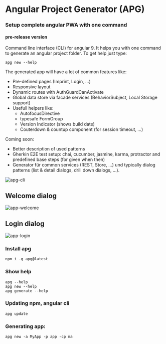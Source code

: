 # **A**ngular **P**roject **G**enerator (APG) 
### Setup complete angular PWA with one command
#### pre-release version

Command line interface (CLI) for angular 9.
It helps you with one command to generate an angular project folder.
To get help just type:
```console
apg new --help
``` 

The generated app will have a lot of common features like:
 - Pre-defined pages (Imprint, Login, ...)
 - Responsive layout
 - Dynamic routes with AuthGuardCanActivate
 - Global data store via facade services (BehaviorSubject, Local Storage support) 
 - Usefull helpers like: 
   - AutofocusDirective
   - typesafe FormGroup
   - Version Indicator (shows build date)
   - Couterdown & countup component (for session timeout, ...)
 
 Coming soon:
 - Better description of used patterns
 - Gherkin E2E test setup: chai, cucumber, jasmine, karma, protractor and predefined base steps (for given when then)
 - Generator für common services (REST, Store, ...) und typically dialog patterns (list & detail dialogs, drill down dialogs, ...). 

![apg-cli](https://user-images.githubusercontent.com/11378781/80909867-f0209a00-8d2b-11ea-9fd4-2c8aff503f3d.png)

## Welcome dialog
![app-welcome](https://user-images.githubusercontent.com/11378781/80910383-607cea80-8d2f-11ea-895f-5d3a8554fe23.png)

## Login dialog
![app-login](https://user-images.githubusercontent.com/11378781/80910331-1431aa80-8d2f-11ea-972a-db32feab08f2.png)


### Install apg
```console
npm i -g apg@latest
```

### Show help
```console
apg --help 
apg new --help
apg generate --help
```

### Updating npm, angular cli
```console
apg update 
```

### Generating app:
```console
apg new -a MyApp -p app -cp ma
``` 

